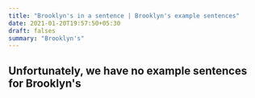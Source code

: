 ```yaml
---
title: "Brooklyn's in a sentence | Brooklyn's example sentences"
date: 2021-01-20T19:57:50+05:30
draft: falses
summary: "Brooklyn's"
---
```

## Unfortunately, we have no example sentences for Brooklyn's                 
